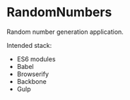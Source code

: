 # RandomNumbers

Random number generation application.

Intended stack: 
* ES6 modules
* Babel
* Browserify
* Backbone
* Gulp
